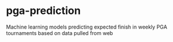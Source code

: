 # pga-prediction
Machine learning models predicting expected finish in weekly PGA tournaments based on data pulled from web
